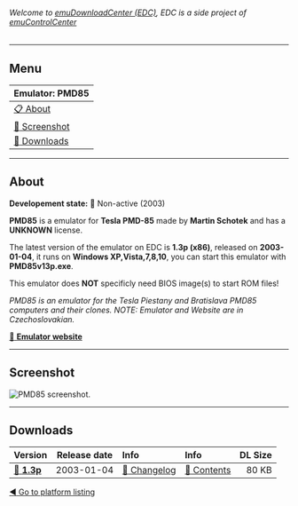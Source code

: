 ###### Welcome to [emuDownloadCenter (EDC)](https://github.com/PhoenixInteractiveNL/emuDownloadCenter/wiki/), EDC is a side project of [emuControlCenter](https://github.com/PhoenixInteractiveNL/emuControlCenter/wiki/)
***
## Menu
| **Emulator: PMD85** |
|:---------|
| [:clipboard: About](#about) |
| [:sunrise: Screenshot](#screen) |
| [:floppy_disk: Downloads](#downloads) |
***
## About
**Developement state:** :red_circle: Non-active (2003)

**PMD85** is a emulator for **Tesla PMD-85** made by **Martin Schotek** and has a **UNKNOWN** license.

The latest version of the emulator on EDC is **1.3p (x86)**, released on **2003-01-04**, it runs on **Windows XP,Vista,7,8,10**, you can start this emulator with **PMD85v13p.exe**.

This emulator does **NOT** specificly need BIOS image(s) to start ROM files!

_PMD85 is an emulator for the Tesla Piestany and Bratislava PMD85 computers and their clones. NOTE: Emulator and Website are in Czechoslovakian._

[:link: **Emulator website**](http://www.schotek.cz/pmd/)
***
## Screenshot
![](https://raw.githubusercontent.com/PhoenixInteractiveNL/emuDownloadCenter/master/hooks/pmd85/emulator_screen_01.jpg "PMD85 screenshot.")
***
## Downloads
| Version  | Release date  | Info       | Info       | DL Size    |
|:---------|:-------------:|:-----------|:-----------|-----------:|
| [:floppy_disk: **1.3p**](https://github.com/PhoenixInteractiveNL/edc-repo0005/raw/master/pmd85/1.3p.7z) | 2003-01-04 | [:page_facing_up: Changelog](https://github.com/PhoenixInteractiveNL/edc-repo0005/blob/master/pmd85/1.3p_changelog.txt) | [:mag_right: Contents](https://github.com/PhoenixInteractiveNL/edc-repo0005/blob/master/pmd85/1.3p_contents.txt) | 80 KB |

[:arrow_backward: Go to platform listing](https://github.com/PhoenixInteractiveNL/emuDownloadCenter/wiki/EDC-Platform-List)
